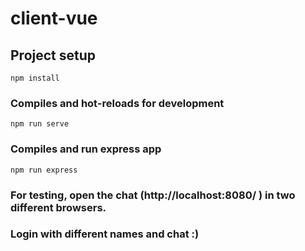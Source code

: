 # client-vue

## Project setup
```
npm install
```

### Compiles and hot-reloads for development
```
npm run serve
```

### Compiles and run express app
```
npm run express
```

### For testing, open the chat (http://localhost:8080/ ) in two different browsers.
### Login with different names and chat :)